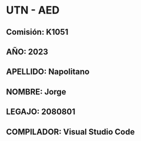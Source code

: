 # UTN - AED
## Comisión: K1051
## AÑO: 2023
## APELLIDO: Napolitano
## NOMBRE: Jorge
## LEGAJO: 2080801
## COMPILADOR: Visual Studio Code
